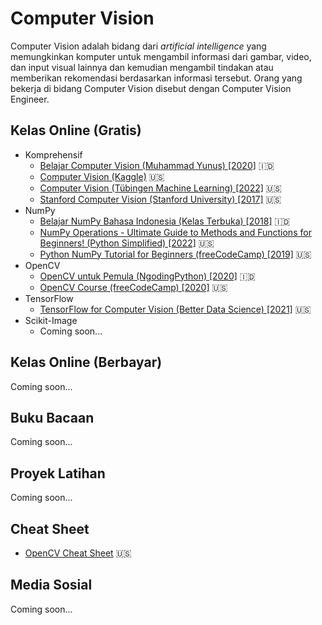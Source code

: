 # Computer Vision
Computer Vision adalah bidang dari _artificial intelligence_ yang memungkinkan komputer untuk mengambil informasi dari gambar, video, dan input visual lainnya dan kemudian mengambil tindakan atau memberikan rekomendasi berdasarkan informasi tersebut. Orang yang bekerja di bidang Computer Vision disebut dengan Computer Vision Engineer.

## Kelas Online (Gratis)
* Komprehensif
  * [Belajar Computer Vision (Muhammad Yunus) [2020]](https://www.youtube.com/playlist?list=PLF1krL_nkpHgKMJnaQwyRnU4KtNiRfsuv) :indonesia:
  * [Computer Vision (Kaggle)](https://www.kaggle.com/learn/computer-vision) :us:
  * [Computer Vision (Tübingen Machine Learning) [2022]](https://www.youtube.com/playlist?list=PL05umP7R6ij35L2MHGzis8AEHz7mg381_) :us:
  * [Stanford Computer Vision (Stanford University) [2017]](https://www.youtube.com/playlist?list=PLf7L7Kg8_FNxHATtLwDceyh72QQL9pvpQ) :us:
* NumPy
  * [Belajar NumPy Bahasa Indonesia (Kelas Terbuka) [2018]](https://www.youtube.com/playlist?list=PLZS-MHyEIRo6V6C2PHEx2Lt0hWIB_cL58) :indonesia:
  * [NumPy Operations - Ultimate Guide to Methods and Functions for Beginners! (Python Simplified) [2022]](https://www.youtube.com/watch?v=E1IPJOd7dWQ) :us:
  * [Python NumPy Tutorial for Beginners (freeCodeCamp) [2019]](https://www.youtube.com/watch?v=QUT1VHiLmmI) :us:
* OpenCV
  * [OpenCV untuk Pemula (NgodingPython) [2020]](https://www.youtube.com/playlist?list=PLl-Zj2iuqlwt4cBsBy_Ej7gNlXdQ7blCB) :indonesia:
  * [OpenCV Course (freeCodeCamp) [2020]](https://www.youtube.com/watch?v=oXlwWbU8l2o) :us:
* TensorFlow
  * [TensorFlow for Computer Vision (Better Data Science) [2021]](https://www.youtube.com/playlist?list=PLQ5j-FTc2VhDTrX24ifL-qyAcHUJtZQZ3) :us:
* Scikit-Image
  * Coming soon...

## Kelas Online (Berbayar)
Coming soon...
## Buku Bacaan
Coming soon...

## Proyek Latihan
Coming soon...

## Cheat Sheet
* [OpenCV Cheat Sheet](https://github.com/gerolaleticia/deep-learning-AI/blob/master/COMPUTER%20VISION%20-%20openCV%20cheat%20sheet.ipynb) :us:

## Media Sosial
Coming soon...